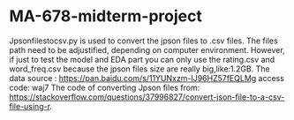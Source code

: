 # MA-678-midterm-project

Jpsonfilestocsv.py is used to convert the jpson files to .csv files. The files path need to be adjustified, depending on computer environment. 
However, if just to test the model and EDA part you can only use the rating.csv and word_freq.csv because the jpson files size are really big,like:1.2GB.
The data source : https://pan.baidu.com/s/11YUNxzm-IJ96HZ57fEQLMg access code: waj7
The code of converting Jpson files from: https://stackoverflow.com/questions/37996827/convert-json-file-to-a-csv-file-using-r.
